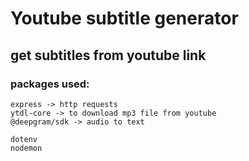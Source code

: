 # Youtube subtitle generator

## get subtitles from youtube link

### packages used:

```
express -> http requests
ytdl-core -> to download mp3 file from youtube
@deepgram/sdk -> audio to text

dotenv
nodemon
```
